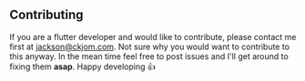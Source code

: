 ## Contributing
If you are a flutter developer and would like to contribute, please contact me first at jackson@ckjom.com.
Not sure why you would want to contribute to this anyway.
In the mean time feel free to post issues and I'll get around to fixing them __asap__. Happy developing :+1:
